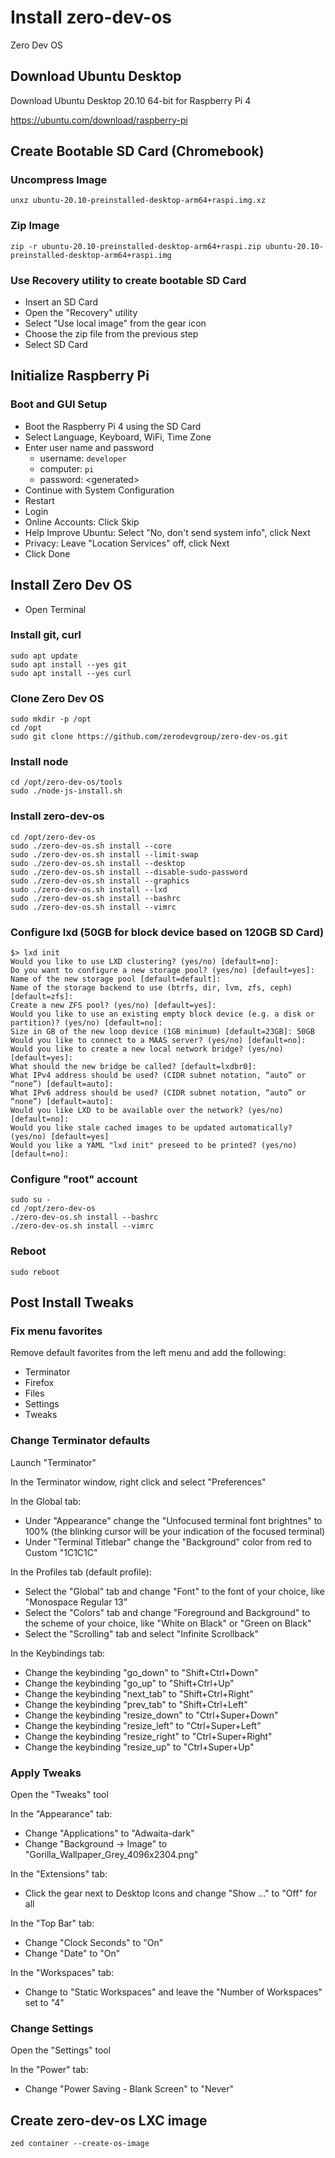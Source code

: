 # Install zero-dev-os
Zero Dev OS


## Download Ubuntu Desktop

Download Ubuntu Desktop 20.10 64-bit for Raspberry Pi 4

https://ubuntu.com/download/raspberry-pi


## Create Bootable SD Card (Chromebook)

### Uncompress Image
```
unxz ubuntu-20.10-preinstalled-desktop-arm64+raspi.img.xz
```

### Zip Image
```
zip -r ubuntu-20.10-preinstalled-desktop-arm64+raspi.zip ubuntu-20.10-preinstalled-desktop-arm64+raspi.img
```

### Use Recovery utility to create bootable SD Card
* Insert an SD Card
* Open the "Recovery" utility
* Select "Use local image" from the gear icon
* Choose the zip file from the previous step
* Select SD Card


## Initialize Raspberry Pi

### Boot and GUI Setup

* Boot the Raspberry Pi 4 using the SD Card
* Select Language, Keyboard, WiFi, Time Zone
* Enter user name and password
  * username: `developer`
  * computer: `pi`
  * password: &lt;generated&gt;
* Continue with System Configuration
* Restart
* Login
* Online Accounts: Click Skip
* Help Improve Ubuntu: Select "No, don't send system info", click Next
* Privacy: Leave "Location Services" off, click Next
* Click Done


## Install Zero Dev OS

* Open Terminal

### Install git, curl

```
sudo apt update
sudo apt install --yes git
sudo apt install --yes curl
```

### Clone Zero Dev OS

```
sudo mkdir -p /opt
cd /opt
sudo git clone https://github.com/zerodevgroup/zero-dev-os.git
```

### Install node

```
cd /opt/zero-dev-os/tools
sudo ./node-js-install.sh
```

### Install zero-dev-os

```
cd /opt/zero-dev-os
sudo ./zero-dev-os.sh install --core
sudo ./zero-dev-os.sh install --limit-swap
sudo ./zero-dev-os.sh install --desktop
sudo ./zero-dev-os.sh install --disable-sudo-password
sudo ./zero-dev-os.sh install --graphics
sudo ./zero-dev-os.sh install --lxd
sudo ./zero-dev-os.sh install --bashrc
sudo ./zero-dev-os.sh install --vimrc
```

### Configure lxd (50GB for block device based on 120GB SD Card)

```
$> lxd init
Would you like to use LXD clustering? (yes/no) [default=no]: 
Do you want to configure a new storage pool? (yes/no) [default=yes]: 
Name of the new storage pool [default=default]: 
Name of the storage backend to use (btrfs, dir, lvm, zfs, ceph) [default=zfs]: 
Create a new ZFS pool? (yes/no) [default=yes]: 
Would you like to use an existing empty block device (e.g. a disk or partition)? (yes/no) [default=no]: 
Size in GB of the new loop device (1GB minimum) [default=23GB]: 50GB
Would you like to connect to a MAAS server? (yes/no) [default=no]: 
Would you like to create a new local network bridge? (yes/no) [default=yes]: 
What should the new bridge be called? [default=lxdbr0]: 
What IPv4 address should be used? (CIDR subnet notation, “auto” or “none”) [default=auto]: 
What IPv6 address should be used? (CIDR subnet notation, “auto” or “none”) [default=auto]: 
Would you like LXD to be available over the network? (yes/no) [default=no]: 
Would you like stale cached images to be updated automatically? (yes/no) [default=yes] 
Would you like a YAML "lxd init" preseed to be printed? (yes/no) [default=no]: 

```

### Configure "root" account

```
sudo su -
cd /opt/zero-dev-os
./zero-dev-os.sh install --bashrc
./zero-dev-os.sh install --vimrc
```

### Reboot

```
sudo reboot
```

## Post Install Tweaks

### Fix menu favorites

Remove default favorites from the left menu and add the following:

* Terminator
* Firefox
* Files
* Settings
* Tweaks

### Change Terminator defaults

Launch "Terminator"

In the Terminator window, right click and select "Preferences"

In the Global tab:
  * Under "Appearance" change the "Unfocused terminal font brightnes" to 100% (the blinking cursor will be your indication of the focused terminal)
  * Under "Terminal Titlebar" change the "Background" color from red to Custom "1C1C1C"

In the Profiles tab (default profile):
  * Select the "Global" tab and change "Font" to the font of your choice, like "Monospace Regular 13"
  * Select the "Colors" tab and change "Foreground and Background" to the scheme of your choice, like "White on Black" or "Green on Black"
  * Select the "Scrolling" tab and select "Infinite Scrollback"

In the Keybindings tab:
  * Change the keybinding "go_down" to "Shift+Ctrl+Down"
  * Change the keybinding "go_up" to "Shift+Ctrl+Up"
  * Change the keybinding "next_tab" to "Shift+Ctrl+Right"
  * Change the keybinding "prev_tab" to "Shift+Ctrl+Left"
  * Change the keybinding "resize_down" to "Ctrl+Super+Down"
  * Change the keybinding "resize_left" to "Ctrl+Super+Left"
  * Change the keybinding "resize_right" to "Ctrl+Super+Right"
  * Change the keybinding "resize_up" to "Ctrl+Super+Up"

### Apply Tweaks

Open the "Tweaks" tool

In the "Appearance" tab:
  * Change "Applications" to "Adwaita-dark"
  * Change "Background -> Image" to "Gorilla_Wallpaper_Grey_4096x2304.png"

In the "Extensions" tab:
  * Click the gear next to Desktop Icons and change "Show ..." to "Off" for all

In the "Top Bar" tab:
  * Change "Clock Seconds" to "On"
  * Change "Date" to "On"

In the "Workspaces" tab:
  * Change to "Static Workspaces" and leave the "Number of Workspaces" set to "4"

### Change Settings

Open the "Settings" tool

In the "Power" tab:
  * Change "Power Saving - Blank Screen" to "Never"

## Create zero-dev-os LXC image

```
zed container --create-os-image
```
